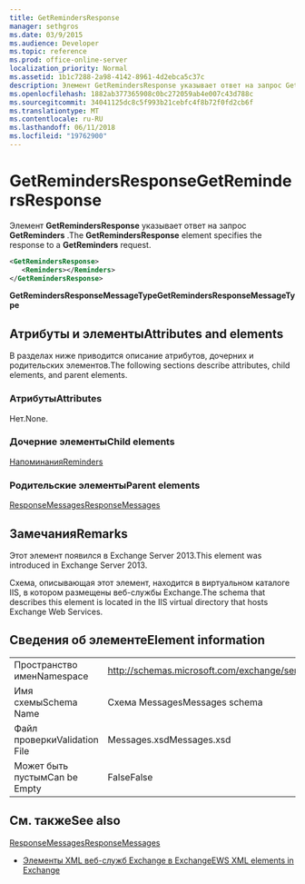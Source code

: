 ```yaml
---
title: GetRemindersResponse
manager: sethgros
ms.date: 03/9/2015
ms.audience: Developer
ms.topic: reference
ms.prod: office-online-server
localization_priority: Normal
ms.assetid: 1b1c7288-2a98-4142-8961-4d2ebca5c37c
description: Элемент GetRemindersResponse указывает ответ на запрос GetReminders.
ms.openlocfilehash: 1882ab377365908c0bc272059ab4e007c43d788c
ms.sourcegitcommit: 34041125dc8c5f993b21cebfc4f8b72f0fd2cb6f
ms.translationtype: MT
ms.contentlocale: ru-RU
ms.lasthandoff: 06/11/2018
ms.locfileid: "19762900"
---
```

# <a name="getremindersresponse"></a><span data-ttu-id="ebfff-103">GetRemindersResponse</span><span class="sxs-lookup"><span data-stu-id="ebfff-103">GetRemindersResponse</span></span>

<span data-ttu-id="ebfff-104">Элемент **GetRemindersResponse** указывает ответ на запрос **GetReminders** .</span><span class="sxs-lookup"><span data-stu-id="ebfff-104">The **GetRemindersResponse** element specifies the response to a **GetReminders** request.</span></span> 
  
```XML
<GetRemindersResponse>
   <Reminders></Reminders>
</GetRemindersResponse>

```

 <span data-ttu-id="ebfff-105">**GetRemindersResponseMessageType**</span><span class="sxs-lookup"><span data-stu-id="ebfff-105">**GetRemindersResponseMessageType**</span></span>
## <a name="attributes-and-elements"></a><span data-ttu-id="ebfff-106">Атрибуты и элементы</span><span class="sxs-lookup"><span data-stu-id="ebfff-106">Attributes and elements</span></span>

<span data-ttu-id="ebfff-107">В разделах ниже приводится описание атрибутов, дочерних и родительских элементов.</span><span class="sxs-lookup"><span data-stu-id="ebfff-107">The following sections describe attributes, child elements, and parent elements.</span></span>
  
### <a name="attributes"></a><span data-ttu-id="ebfff-108">Атрибуты</span><span class="sxs-lookup"><span data-stu-id="ebfff-108">Attributes</span></span>

<span data-ttu-id="ebfff-109">Нет.</span><span class="sxs-lookup"><span data-stu-id="ebfff-109">None.</span></span>
  
### <a name="child-elements"></a><span data-ttu-id="ebfff-110">Дочерние элементы</span><span class="sxs-lookup"><span data-stu-id="ebfff-110">Child elements</span></span>

[<span data-ttu-id="ebfff-111">Напоминания</span><span class="sxs-lookup"><span data-stu-id="ebfff-111">Reminders</span></span>](reminders.md)
  
### <a name="parent-elements"></a><span data-ttu-id="ebfff-112">Родительские элементы</span><span class="sxs-lookup"><span data-stu-id="ebfff-112">Parent elements</span></span>

[<span data-ttu-id="ebfff-113">ResponseMessages</span><span class="sxs-lookup"><span data-stu-id="ebfff-113">ResponseMessages</span></span>](responsemessages.md)
  
## <a name="remarks"></a><span data-ttu-id="ebfff-114">Замечания</span><span class="sxs-lookup"><span data-stu-id="ebfff-114">Remarks</span></span>

<span data-ttu-id="ebfff-115">Этот элемент появился в Exchange Server 2013.</span><span class="sxs-lookup"><span data-stu-id="ebfff-115">This element was introduced in Exchange Server 2013.</span></span>
  
<span data-ttu-id="ebfff-116">Схема, описывающая этот элемент, находится в виртуальном каталоге IIS, в котором размещены веб-службы Exchange.</span><span class="sxs-lookup"><span data-stu-id="ebfff-116">The schema that describes this element is located in the IIS virtual directory that hosts Exchange Web Services.</span></span>
  
## <a name="element-information"></a><span data-ttu-id="ebfff-117">Сведения об элементе</span><span class="sxs-lookup"><span data-stu-id="ebfff-117">Element information</span></span>

|||
|:-----|:-----|
|<span data-ttu-id="ebfff-118">Пространство имен</span><span class="sxs-lookup"><span data-stu-id="ebfff-118">Namespace</span></span>  <br/> |http://schemas.microsoft.com/exchange/services/2006/messages  <br/> |
|<span data-ttu-id="ebfff-119">Имя схемы</span><span class="sxs-lookup"><span data-stu-id="ebfff-119">Schema Name</span></span>  <br/> |<span data-ttu-id="ebfff-120">Схема Messages</span><span class="sxs-lookup"><span data-stu-id="ebfff-120">Messages schema</span></span>  <br/> |
|<span data-ttu-id="ebfff-121">Файл проверки</span><span class="sxs-lookup"><span data-stu-id="ebfff-121">Validation File</span></span>  <br/> |<span data-ttu-id="ebfff-122">Messages.xsd</span><span class="sxs-lookup"><span data-stu-id="ebfff-122">Messages.xsd</span></span>  <br/> |
|<span data-ttu-id="ebfff-123">Может быть пустым</span><span class="sxs-lookup"><span data-stu-id="ebfff-123">Can be Empty</span></span>  <br/> |<span data-ttu-id="ebfff-124">False</span><span class="sxs-lookup"><span data-stu-id="ebfff-124">False</span></span>  <br/> |
   
## <a name="see-also"></a><span data-ttu-id="ebfff-125">См. также</span><span class="sxs-lookup"><span data-stu-id="ebfff-125">See also</span></span>



[<span data-ttu-id="ebfff-126">ResponseMessages</span><span class="sxs-lookup"><span data-stu-id="ebfff-126">ResponseMessages</span></span>](responsemessages.md)


- [<span data-ttu-id="ebfff-127">Элементы XML веб-служб Exchange в Exchange</span><span class="sxs-lookup"><span data-stu-id="ebfff-127">EWS XML elements in Exchange</span></span>](ews-xml-elements-in-exchange.md)

